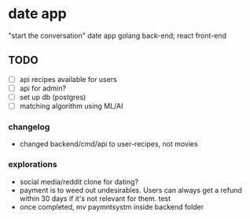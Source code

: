 # date app

"start the conversation" date app
golang back-end; react front-end

## TODO

- [ ] api recipes available for users
- [ ] api for admin?
- [ ] set up db (postgres)
- [ ] matching algorithm using ML/AI

### changelog

- changed backend/cmd/api to user-recipes, not movies

### explorations

- social media/reddit clone for dating?
- payment is to weed out undesirables. Users can always get a refund within 30 days if it's not relevant for them. test
- once completed, mv paymntsystm inside backend folder
